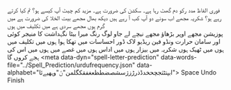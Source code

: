 فوری الفاظ
	مدد
	رکو
	دم گھٹ رہا ہے۔ سکشن کی ضرورت ہے۔
	مزید
	کم
چیٹ
	آپ کیسے ہو؟
	تم کیا کرتے رہے ہو؟
	شکریہ
	مجھے اب سونے دو
	آپ کب آ رہے ہیں
دیکھ بھال
	مجھے بیت الخلا کی ضرورت ہے
	میں گرم ہوں
	مجھے سردی ہے
	میں تکلیف میں ہوں	
پوزیشن
	مجھے اوپر بڑھاؤ
	مجھے نیچے لے جاو
لوگ
	رنگ
	میرا بیٹا
	نگہداشت کا منیجر
	کوئی اور
سامان
	حرارت
	ونڈو
	فین
	ریڈیو
	لاک ڈور
احساسات
	میں تھکا ہوا ہوں
	میں تکلیف میں ہوں
	میں ٹھیک ہوں شکریہ
	میں بیزار ہوں
	میں اداس ہوں
	میں غصے میں ہوں
میں اس کی ہجے کروں گا<meta data-spell-branch  data-spell-update-dyn-onchange>
	<meta data-dyn="spell-word-prediction" data-words-file="../Spell_Prediction/urdufrequency.json" data-max-nodes="3"  data-predict-after-n-chars="3">
	<meta data-dyn="spell-letter-prediction" data-words-file="../Spell_Prediction/urdufrequency.json" data-alphabet="ابپتٹثجچحخدڈذرڑزژسشصضطظعغفقکگلمن"ں٘"وہھیےئا">
	Space <meta data-spell-letter=" ">
	Undo <meta data-spell-delchar>
	Finish <meta data-spell-finish>